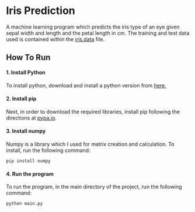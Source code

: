 # Iris Prediction

A machine learning program which predicts the iris type of an eye given sepal width and length and the petal length in cm. The training and test data used is contained within the [iris.data](https://github.com/kvelcich/Iris-Prediction/blob/master/iris.data) file.

## How To Run
#### 1. Install Python
To install python, download and install a python version from [here.](https://www.python.org/downloads/)

#### 2. Install pip
Next, in order to download the required libraries, install pip following the directions at [pypa.io](https://pip.pypa.io/en/stable/installing/).

#### 3. Install numpy
Numpy is a library which I used for matrix creation and calculation. To install, run the following command:
```
pip install numpy
```

#### 4. Run the program
To run the program, in the main directory of the project, run the following command:
```
python main.py
```
